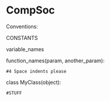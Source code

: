 # CompSoc
Conventions:



CONSTANTS



variable_names


function_names(param, another_param):

    #4 Space indents please
    
    
class MyClass(object):
   
   
    #STUFF
    
